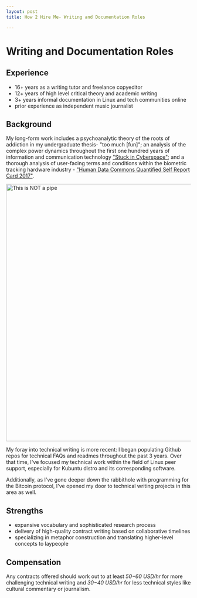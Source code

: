 ```yaml
---
layout: post
title: How 2 Hire Me- Writing and Documentation Roles

---
```


# Writing and Documentation Roles

## Experience

* 16+ years as a writing tutor and freelance copyeditor
* 12+ years of high level critical theory and academic writing
* 3+ years informal documentation in Linux and tech communities online
* prior experience as independent music journalist

## Background

My long-form work includes a psychoanalytic theory of the roots of addiction in my undergraduate thesis- "too much [fun]"; an analysis of the complex power dynamics throughout the first one hundred years of information and communication technology ["Stuck in Cyberspace"](http://stuckincyber.space); and a thorough analysis of user-facing terms and conditions within the biometric tracking hardware industry - ["Human Data Commons Quantified Self Report Card 2017"](https://humandatacommons.org/quantified-self/).

<img src="{{ site.baseurl }}assets/imgs/1907565010_chroma.jpg" alt="This is NOT a pipe" style="width:700px">

My foray into technical writing is more recent: I began populating Github repos for technical FAQs and readmes throughout the past 3 years. Over that time, I've focused my technical work within the field of Linux peer support, especially for Kubuntu distro and its corresponding software. 

Additionally, as I've gone deeper down the rabbithole with programming for the Bitcoin protocol, I've opened my door to technical writing projects in this area as well.

## Strengths
* expansive vocabulary and sophisticated research process
* delivery of high-quality contract writing based on collaborative timelines
* specializing in metaphor construction and translating higher-level concepts to laypeople

## Compensation
Any contracts offered should work out to at least *$50-$60 USD/hr* for more challenging technical writing and *$30-$40 USD/hr* for less technical styles like cultural commentary or journalism. 
